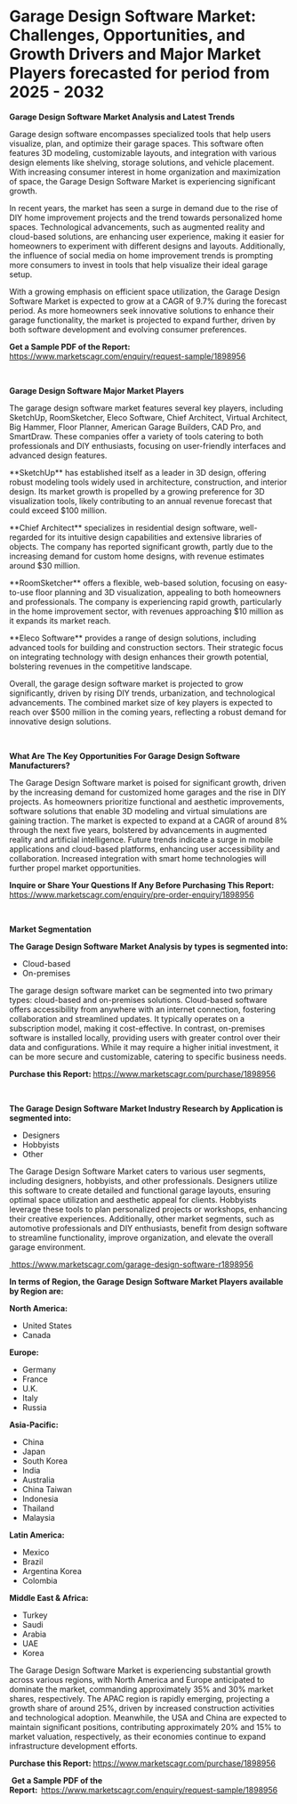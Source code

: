 <p><h1>Garage Design Software Market: Challenges, Opportunities, and Growth Drivers and Major Market Players forecasted for period from 2025 - 2032</h1></p><p><strong>Garage Design Software Market Analysis and Latest Trends</strong></p>
<p><p>Garage design software encompasses specialized tools that help users visualize, plan, and optimize their garage spaces. This software often features 3D modeling, customizable layouts, and integration with various design elements like shelving, storage solutions, and vehicle placement. With increasing consumer interest in home organization and maximization of space, the Garage Design Software Market is experiencing significant growth.</p><p>In recent years, the market has seen a surge in demand due to the rise of DIY home improvement projects and the trend towards personalized home spaces. Technological advancements, such as augmented reality and cloud-based solutions, are enhancing user experience, making it easier for homeowners to experiment with different designs and layouts. Additionally, the influence of social media on home improvement trends is prompting more consumers to invest in tools that help visualize their ideal garage setup.</p><p>With a growing emphasis on efficient space utilization, the Garage Design Software Market is expected to grow at a CAGR of 9.7% during the forecast period. As more homeowners seek innovative solutions to enhance their garage functionality, the market is projected to expand further, driven by both software development and evolving consumer preferences.</p></p>
<p><strong>Get a Sample PDF of the Report:&nbsp;</strong> <a href="https://www.marketscagr.com/enquiry/request-sample/1898956?utm_campaign=3034&utm_medium=2&utm_source=Github&utm_content=ia&utm_term=19042025&utm_id=garage-design-software">https://www.marketscagr.com/enquiry/request-sample/1898956</a></p>
<p>&nbsp;</p>
<p><strong>Garage Design Software Major Market Players</strong></p>
<p><p>The garage design software market features several key players, including SketchUp, RoomSketcher, Eleco Software, Chief Architect, Virtual Architect, Big Hammer, Floor Planner, American Garage Builders, CAD Pro, and SmartDraw. These companies offer a variety of tools catering to both professionals and DIY enthusiasts, focusing on user-friendly interfaces and advanced design features.</p><p>**SketchUp** has established itself as a leader in 3D design, offering robust modeling tools widely used in architecture, construction, and interior design. Its market growth is propelled by a growing preference for 3D visualization tools, likely contributing to an annual revenue forecast that could exceed $100 million.</p><p>**Chief Architect** specializes in residential design software, well-regarded for its intuitive design capabilities and extensive libraries of objects. The company has reported significant growth, partly due to the increasing demand for custom home designs, with revenue estimates around $30 million.</p><p>**RoomSketcher** offers a flexible, web-based solution, focusing on easy-to-use floor planning and 3D visualization, appealing to both homeowners and professionals. The company is experiencing rapid growth, particularly in the home improvement sector, with revenues approaching $10 million as it expands its market reach.</p><p>**Eleco Software** provides a range of design solutions, including advanced tools for building and construction sectors. Their strategic focus on integrating technology with design enhances their growth potential, bolstering revenues in the competitive landscape.</p><p>Overall, the garage design software market is projected to grow significantly, driven by rising DIY trends, urbanization, and technological advancements. The combined market size of key players is expected to reach over $500 million in the coming years, reflecting a robust demand for innovative design solutions.</p></p>
<p>&nbsp;</p>
<p><strong>What Are The Key Opportunities For Garage Design Software Manufacturers?</strong></p>
<p><p>The Garage Design Software market is poised for significant growth, driven by the increasing demand for customized home garages and the rise in DIY projects. As homeowners prioritize functional and aesthetic improvements, software solutions that enable 3D modeling and virtual simulations are gaining traction. The market is expected to expand at a CAGR of around 8% through the next five years, bolstered by advancements in augmented reality and artificial intelligence. Future trends indicate a surge in mobile applications and cloud-based platforms, enhancing user accessibility and collaboration. Increased integration with smart home technologies will further propel market opportunities.</p></p>
<p><strong>Inquire or Share Your Questions If Any Before Purchasing This Report:</strong> <a href="https://www.marketscagr.com/enquiry/pre-order-enquiry/1898956?utm_campaign=3034&utm_medium=2&utm_source=Github&utm_content=ia&utm_term=19042025&utm_id=garage-design-software">https://www.marketscagr.com/enquiry/pre-order-enquiry/1898956</a></p>
<p>&nbsp;</p>
<p><strong>Market Segmentation</strong></p>
<p><strong>The Garage Design Software Market Analysis by types is segmented into:</strong></p>
<p><ul><li>Cloud-based</li><li>On-premises</li></ul></p>
<p><p>The garage design software market can be segmented into two primary types: cloud-based and on-premises solutions. Cloud-based software offers accessibility from anywhere with an internet connection, fostering collaboration and streamlined updates. It typically operates on a subscription model, making it cost-effective. In contrast, on-premises software is installed locally, providing users with greater control over their data and configurations. While it may require a higher initial investment, it can be more secure and customizable, catering to specific business needs.</p></p>
<p><strong>Purchase this Report:&nbsp;</strong><a href="https://www.marketscagr.com/purchase/1898956?utm_campaign=3034&utm_medium=2&utm_source=Github&utm_content=ia&utm_term=19042025&utm_id=garage-design-software">https://www.marketscagr.com/purchase/1898956</a></p>
<p>&nbsp;</p>
<p><strong>The Garage Design Software Market Industry Research by Application is segmented into:</strong></p>
<p><ul><li>Designers</li><li>Hobbyists</li><li>Other</li></ul></p>
<p><p>The Garage Design Software Market caters to various user segments, including designers, hobbyists, and other professionals. Designers utilize this software to create detailed and functional garage layouts, ensuring optimal space utilization and aesthetic appeal for clients. Hobbyists leverage these tools to plan personalized projects or workshops, enhancing their creative experiences. Additionally, other market segments, such as automotive professionals and DIY enthusiasts, benefit from design software to streamline functionality, improve organization, and elevate the overall garage environment.</p></p>
<p><a href="https://www.marketscagr.com/garage-design-software-r1898956?utm_campaign=3034&utm_medium=2&utm_source=Github&utm_content=ia&utm_term=19042025&utm_id=garage-design-software">&nbsp;https://www.marketscagr.com/garage-design-software-r1898956</a></p>
<p><strong>In terms of Region, the Garage Design Software Market Players available by Region are:</strong></p>
<p>
    <p> <strong> North America: </strong>
        <ul>
            <li>United States</li>
            <li>Canada</li>
        </ul>
        </p> 
    <p> <strong> Europe: </strong>
        <ul>
            <li>Germany</li>
            <li>France</li>
            <li>U.K.</li>
            <li>Italy</li>
            <li>Russia</li>
        </ul>
        </p> 
    <p> <strong> Asia-Pacific: </strong>
        <ul>
            <li>China</li>
            <li>Japan</li>
            <li>South Korea</li>
            <li>India</li>
            <li>Australia</li>
            <li>China Taiwan</li>
            <li>Indonesia</li>
            <li>Thailand</li>
            <li>Malaysia</li>
        </ul>
        </p> 
    <p> <strong> Latin America: </strong>
        <ul>
            <li>Mexico</li>
            <li>Brazil</li>
            <li>Argentina Korea</li>
            <li>Colombia</li>
        </ul>
        </p> 
    <p> <strong> Middle East & Africa: </strong>
        <ul>
            <li>Turkey</li>
            <li>Saudi</li>
            <li>Arabia</li>
            <li>UAE</li>
            <li>Korea</li>
        </ul>
    </p>
    </p>
<p><p>The Garage Design Software Market is experiencing substantial growth across various regions, with North America and Europe anticipated to dominate the market, commanding approximately 35% and 30% market shares, respectively. The APAC region is rapidly emerging, projecting a growth share of around 25%, driven by increased construction activities and technological adoption. Meanwhile, the USA and China are expected to maintain significant positions, contributing approximately 20% and 15% to market valuation, respectively, as their economies continue to expand infrastructure development efforts.</p></p>
<p><strong>Purchase this Report: </strong><a href="https://www.marketscagr.com/purchase/1898956?utm_campaign=3034&utm_medium=2&utm_source=Github&utm_content=ia&utm_term=19042025&utm_id=garage-design-software">https://www.marketscagr.com/purchase/1898956</a></p>
<p>&nbsp;<strong>Get a Sample PDF of the Report:&nbsp;&nbsp;</strong><a href="https://www.marketscagr.com/enquiry/request-sample/1898956?utm_campaign=3034&utm_medium=2&utm_source=Github&utm_content=ia&utm_term=19042025&utm_id=garage-design-software">https://www.marketscagr.com/enquiry/request-sample/1898956</a></p>
<p><strong></strong></p>
<p><p></p><p></p><p></p></p>